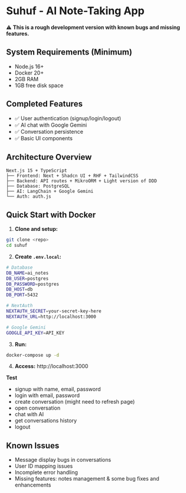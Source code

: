 # Suhuf - AI Note-Taking App

⚠️ **This is a rough development version with known bugs and missing features.**

## System Requirements (Minimum)
- Node.js 16+
- Docker 20+
- 2GB RAM
- 1GB free disk space

## Completed Features
- ✅ User authentication (signup/login/logout)
- ✅ AI chat with Google Gemini
- ✅ Conversation persistence
- ✅ Basic UI components

## Architecture Overview
```
Next.js 15 + TypeScript
├── Frontend: Next + Shadcn UI + RHF + TailwindCSS
├── Backend: API routes + MikroORM + Light version of DDD
├── Database: PostgreSQL
├── AI: LangChain + Google Gemini
└── Auth: auth.js
```

## Quick Start with Docker

1. **Clone and setup:**
```bash
git clone <repo>
cd suhuf
```

2. **Create `.env.local`:**
```bash
# Database
DB_NAME=ai_notes
DB_USER=postgres
DB_PASSWORD=postgres
DB_HOST=db
DB_PORT=5432

# NextAuth
NEXTAUTH_SECRET=your-secret-key-here
NEXTAUTH_URL=http://localhost:3000

# Google Gemini
GOOGLE_API_KEY=API_KEY
```

3. **Run:**
```bash
docker-compose up -d
```

4. **Access:** http://localhost:3000

**Test**
- signup with name, email, password
- login with email, password
- create conversation (might need to refresh page)
- open conversation
- chat with AI
- get conversations history
- logout

## Known Issues
- Message display bugs in conversations
- User ID mapping issues
- Incomplete error handling
- Missing features: notes management & some bug fixes and enhancements